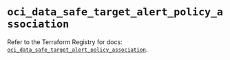 # `oci_data_safe_target_alert_policy_association`

Refer to the Terraform Registry for docs: [`oci_data_safe_target_alert_policy_association`](https://registry.terraform.io/providers/hashicorp/oci/7.19.0/docs/resources/data_safe_target_alert_policy_association).
